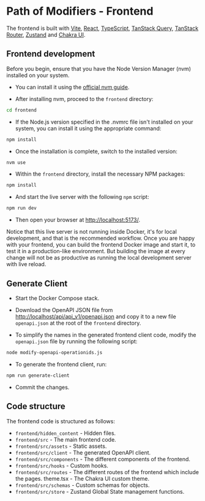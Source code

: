 # Path of Modifiers - Frontend

The frontend is built with [Vite](https://vitejs.dev/), [React](https://react.dev/), [TypeScript](https://www.typescriptlang.org/), [TanStack Query](https://tanstack.com/query/latest), [TanStack Router](https://tanstack.com/router/latest), [Zustand](https://github.com/pmndrs/zustand) and [Chakra UI](https://v2.chakra-ui.com/).

## Frontend development

Before you begin, ensure that you have the Node Version Manager (nvm) installed on your system.

- You can install it using the [official nvm guide](https://github.com/nvm-sh/nvm#installing-and-updating).

- After installing nvm, proceed to the `frontend` directory:

```bash
cd frontend
```

- If the Node.js version specified in the .nvmrc file isn't installed on your system, you can install it using the appropriate command:

```bash
npm install
```

- Once the installation is complete, switch to the installed version:

```bash
nvm use
```

- Within the `frontend` directory, install the necessary NPM packages:

```bash
npm install
```

- And start the live server with the following `npm` script:

```bash
npm run dev
```

- Then open your browser at [http://localhost:5173/](http://localhost:5173/).

Notice that this live server is not running inside Docker, it's for local development, and that is the recommended workflow. Once you are happy with your frontend, you can build the frontend Docker image and start it, to test it in a production-like environment. But building the image at every change will not be as productive as running the local development server with live reload.

## Generate Client

- Start the Docker Compose stack.

- Download the OpenAPI JSON file from [http://localhost/api/api_v1/openapi.json](http://localhost/api/api_v1/openapi.json) and copy it to a new file `openapi.json` at the root of the `frontend` directory.

- To simplify the names in the generated frontend client code, modify the `openapi.json` file by running the following script:

```bash
node modify-openapi-operationids.js
```

- To generate the frontend client, run:

```bash
npm run generate-client
```

- Commit the changes.


## Code structure

The frontend code is structured as follows:

- `frontend/hidden_content` - Hidden files.
- `frontend/src` - The main frontend code.
- `frontend/src/assets` - Static assets.
- `frontend/src/client` - The generated OpenAPI client.
- `frontend/src/components` - The different components of the frontend.
- `frontend/src/hooks` - Custom hooks.
- `frontend/src/routes` - The different routes of the frontend which include the pages.
  theme.tsx - The Chakra UI custom theme.
- `frontend/src/schemas` - Custom schemas for objects.
- `frontend/src/store` - Zustand Global State management functions.
